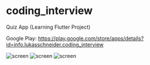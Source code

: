 # coding_interview

Quiz App (Learning Flutter Project)

Google Play: https://play.google.com/store/apps/details?id=info.lukasschneider.coding_interview

![screen](https://i.imgur.com/VaqI3vrh.png)
![screen](https://i.imgur.com/Rn3Pvovh.png)
![screen](https://i.imgur.com/L2i7pTOh.png)

